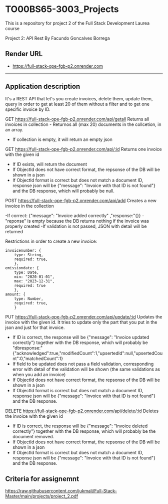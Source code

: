 # TO00BS65-3003_Projects

This is a repository for project 2 of the Full Stack Development Laurea course

Project 2: API Rest
By Facundo Goncalves Borrega

## Render URL

- https://full-stack-ope-fgb-p2.onrender.com

---

## Application description

It's a REST API that let's you create invoices, delete them, update them, query in order to get at least 20 of them without a filter and to get one specific invoice by ID.

GET https://full-stack-ope-fgb-p2.onrender.com/api/getall Returns all invoices in collection - Returnos all (max 20) documents in the collcetion, in an array.

- If collection is empty, it will return an empty json

GET https://full-stack-ope-fgb-p2.onrender.com/api/:id Returns one invoice with the given id

- If ID exists, will return the document
- If ObjectId does not have correct format, the repsonse of the DB will be shown in a json
- If ObjectId format is correct but does not match a document ID, response json will be {"message": "Invoice with that ID is not found"} and the DB response, which will probably be null.

POST https://full-stack-ope-fgb-p2.onrender.com/api/add Creates a new invoice in the collection

-If correct: {"message": "Invoice added correctly" ,"response:"{}}
-"reponse" is empty because the DB returns nothing if the invoice was properly created
-If validation is not passed, JSON with detail will be returned

Restrictions in order to create a new invoice:

    invoicenumber: {
        type: String,
        required: true,
        },
    emissiondate: {
        type: Date,
        min: "2020-01-01",
        max: "2023-12-31",
        required: true
        },
    amount: {
        type: Number,
        required: true,
        }

PUT https://full-stack-ope-fgb-p2.onrender.com/api/update/:id Updates the invoice with the given id. It tries to update only the part that you put in the json and just for that invoice.

- If ID is correct, the response will be {"message": "Invoice updated correctly"} together with the DB response, which will probably be "dbresponse:"{"acknowledged":true,"modifiedCount":1,"upsertedId":null,"upsertedCount":0,"matchedCount":1}
- If field to be updated does not pass a field validation, corresponding error with detail of the validation will be shown (the same validations as when you add an invoice)
- If ObjectId does not have correct format, the repsonse of the DB will be shown in a json
- If ObjectId format is correct but does not match a document ID, response json will be {"message": "Invoice with that ID is not found"} and the DB response.

DELETE https://full-stack-ope-fgb-p2.onrender.com/api/delete/:id Deletes the invoice with the given id

- If ID is correct, the response will be {"message": "Invoice deleted correctly"} together with the DB response, which will probably be the document removed.
- If ObjectId does not have correct format, the repsonse of the DB will be shown in a json
- If ObjectId format is correct but does not match a document ID, response json will be {"message": "Invoice with that ID is not found"} and the DB response.

## Criteria for assignemnt

https://raw.githubusercontent.com/jukmali/Full-Stack-Master/main/projects/project_2.pdf
